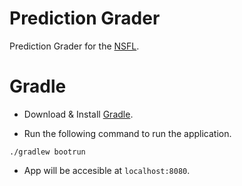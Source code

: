 # Prediction Grader

Prediction Grader for the [NSFL](http://nsfl.jcink.net/index.php).


# Gradle

- Download & Install [Gradle](https://gradle.org/).

- Run the following command to run the application.

```./gradlew bootrun```

- App will be accesible at ```localhost:8080```.